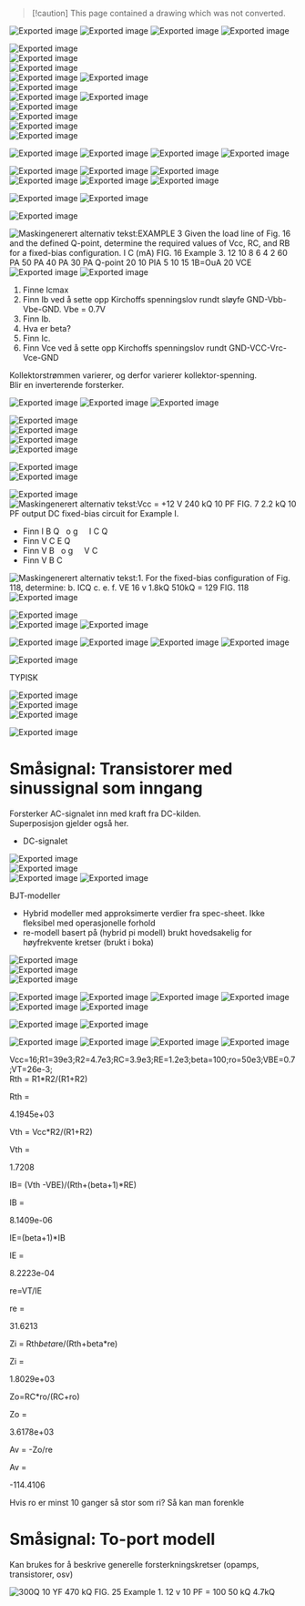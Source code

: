 > [!caution] This page contained a drawing which was not converted.   

![Exported image](Exported%20image%2020240415112755-0.octet-stream)                                                                          ![Exported image](Exported%20image%2020240415112755-1.octet-stream)                                                                                                                                                                                                     ![Exported image](Exported%20image%2020240415112755-2.octet-stream)                                                                           ![Exported image](Exported%20image%2020240415112755-3.octet-stream)                                                                                                                  

![Exported image](Exported%20image%2020240415112755-4.png)  
![Exported image](Exported%20image%2020240415112755-5.png)  
![Exported image](Exported%20image%2020240415112755-6.png)  
![Exported image](Exported%20image%2020240415112755-7.png)   ![Exported image](Exported%20image%2020240415112755-8.png)  
![Exported image](Exported%20image%2020240415112755-9.png)  
![Exported image](Exported%20image%2020240415112755-10.png)   ![Exported image](Exported%20image%2020240415112755-11.png)  
![Exported image](Exported%20image%2020240415112755-12.png)  
![Exported image](Exported%20image%2020240415112755-13.png)  
![Exported image](Exported%20image%2020240415112755-14.png)  
![Exported image](Exported%20image%2020240415112755-15.png)

![Exported image](Exported%20image%2020240415112755-16.png) ![Exported image](Exported%20image%2020240415112755-17.png) ![Exported image](Exported%20image%2020240415112755-18.png) ![Exported image](Exported%20image%2020240415112755-19.png)
   
![Exported image](Exported%20image%2020240415112755-20.png) ![Exported image](Exported%20image%2020240415112755-21.png) ![Exported image](Exported%20image%2020240415112755-22.png)  
![Exported image](Exported%20image%2020240415112755-23.png) ![Exported image](Exported%20image%2020240415112755-24.png) ![Exported image](Exported%20image%2020240415112755-25.png)
   

![Exported image](Exported%20image%2020240415112755-26.png) ![Exported image](Exported%20image%2020240415112755-27.png)
      

![Exported image](Exported%20image%2020240415112755-28.png)
                                                                                              
![Maskingenerert alternativ tekst:EXAMPLE 3 Given the load line of Fig. 16 and the defined Q-point, determine the required values of Vcc, RC, and RB for a fixed-bias configuration. I C (mA) FIG. 16 Example 3. 12 10 8 6 4 2 60 PA 50 PA 40 PA 30 PA Q-point 20 10 PIA 5 10 15 1B=OuA 20 VCE ](Exported%20image%2020240415112755-29.png)                                                                      ![Exported image](Exported%20image%2020240415112755-30.png) ![Exported image](Exported%20image%2020240415112755-31.png)

1. Finne Icmax
2. Finn Ib ved å sette opp Kirchoffs spenningslov rundt sløyfe GND-Vbb-Vbe-GND. Vbe = 0.7V
3. Finn Ib.
4. Hva er beta?
5. Finn Ic.
6. Finn Vce ved å sette opp Kirchoffs spenningslov rundt GND-VCC-Vrc-Vce-GND   
   

Kollektorstrømmen varierer, og derfor varierer kollektor-spenning.  
Blir en inverterende forsterker.

![Exported image](Exported%20image%2020240415112755-32.png) ![Exported image](Exported%20image%2020240415112755-33.png) ![Exported image](Exported%20image%2020240415112755-34.png)          

![Exported image](Exported%20image%2020240415112755-35.png)  
![Exported image](Exported%20image%2020240415112755-36.png)  
![Exported image](Exported%20image%2020240415112755-37.png)  
![Exported image](Exported%20image%2020240415112755-38.png)

![Exported image](Exported%20image%2020240415112755-39.png)  
![Exported image](Exported%20image%2020240415112755-40.png)

![Exported image](Exported%20image%2020240415112755-41.octet-stream)                                                                                                                 ![Maskingenerert alternativ tekst:Vcc = +12 V 240 kQ 10 PF FIG. 7 2.2 kQ 10 PF output DC fixed-bias circuit for Example I. ](Exported%20image%2020240415112755-42.png)

- Finn I B Q   o g     I C Q
- Finn V C E Q
- Finn V B   o g     V C
- Finn V B C

![Maskingenerert alternativ tekst:1. For the fixed-bias configuration of Fig. 118, determine: b. ICQ c. e. f. VE 16 v 1.8kQ 510kQ = 129 FIG. 118 ](Exported%20image%2020240415112755-43.png)                                                                                                                                                                                                                                                                                                                                                                                                                                                                                                                                                                                                                  ![Exported image](Exported%20image%2020240415112755-44.png)                                                                                                                                                                                                                                                                                                          

![Exported image](Exported%20image%2020240415112755-45.png)  
![Exported image](Exported%20image%2020240415112755-46.png)   ![Exported image](Exported%20image%2020240415112755-47.png)

![Exported image](Exported%20image%2020240415112755-48.png) ![Exported image](Exported%20image%2020240415112755-49.png) ![Exported image](Exported%20image%2020240415112755-50.png)                                               ![Exported image](Exported%20image%2020240415112755-51.png)                                                                                                                                                                                                                                                                                                                                                                                                                                                                                                                                                                                                                                                                                                                                                      

![Exported image](Exported%20image%2020240415112755-52.png)  

TYPISK

![Exported image](Exported%20image%2020240415112755-53.png)  
![Exported image](Exported%20image%2020240415112755-54.png)  
![Exported image](Exported%20image%2020240415112755-55.png)
      

![Exported image](Exported%20image%2020240415112755-56.png)

# Småsignal: Transistorer med sinussignal som inngang

Forsterker AC-signalet inn med kraft fra DC-kilden.  
Superposisjon gjelder også her.

- DC-signalet

![Exported image](Exported%20image%2020240415112755-57.png)  
![Exported image](Exported%20image%2020240415112755-58.png)  
![Exported image](Exported%20image%2020240415112755-59.png)   ![Exported image](Exported%20image%2020240415112755-60.png)

BJT-modeller

- Hybrid modeller med approksimerte verdier fra spec-sheet. Ikke fleksibel med operasjonelle forhold
- re-modell basert på (hybrid pi modell) brukt hovedsakelig for høyfrekvente kretser (brukt i boka)

![Exported image](Exported%20image%2020240415112755-61.png)  
![Exported image](Exported%20image%2020240415112755-62.png)  
![Exported image](Exported%20image%2020240415112755-63.png)

![Exported image](Exported%20image%2020240415112755-64.png) ![Exported image](Exported%20image%2020240415112755-65.png) ![Exported image](Exported%20image%2020240415112755-66.png) ![Exported image](Exported%20image%2020240415112755-67.png) ![Exported image](Exported%20image%2020240415112755-68.png)                                                                          ![Exported image](Exported%20image%2020240415112755-69.png)                                                                                                                                                                        

![Exported image](Exported%20image%2020240415112755-70.png)   ![Exported image](Exported%20image%2020240415112755-71.png)  

![Exported image](Exported%20image%2020240415112755-72.png) ![Exported image](Exported%20image%2020240415112755-73.png)   ![Exported image](Exported%20image%2020240415112755-74.png)                                             ![Exported image](Exported%20image%2020240415112755-75.png)                                                                                                                                                                                                                                                                                                                                                                                                                                                                                                                                                                                                                                                                                                                                                                                                                
 
Vcc=16;R1=39e3;R2=4.7e3;RC=3.9e3;RE=1.2e3;beta=100;ro=50e3;VBE=0.7;VT=26e-3;  
Rth = R1*R2/(R1+R2)
 
Rth =
 
4.1945e+03
   

Vth = Vcc*R2/(R1+R2)
 
Vth =
 
1.7208
   

IB= (Vth -VBE)/(Rth+(beta+1)*RE)
 
IB =
 
8.1409e-06
   

IE=(beta+1)*IB
 
IE =
 
8.2223e-04
   

re=VT/IE
 
re =
 
31.6213
   

Zi = Rth*beta*re/(Rth+beta*re)
 
Zi =
 
1.8029e+03
   

Zo=RC*ro/(RC+ro)
 
Zo =
 
3.6178e+03
   

Av = -Zo/re
 
Av =
 
-114.4106
 
Hvis ro er minst 10 ganger så stor som ri? Så kan man forenkle
 
# Småsignal: To-port modell

Kan brukes for å beskrive generelle forsterkningskretser (opamps, transistorer, osv)

![300Q 10 YF 470 kQ FIG. 25 Example 1. 12 v 10 PF = 100 50 kQ 4.7kQ ](Exported%20image%2020240415112755-76.octet-stream)